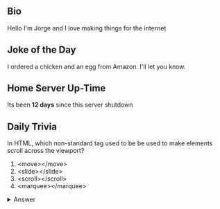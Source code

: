 ## Bio

Hello I'm Jorge and I love making things for the internet

## Joke of the Day

I ordered a chicken and an egg from Amazon. I'll let you know.

## Home Server Up-Time

Its been **12 days** since this server shutdown


## Daily Trivia

In HTML, which non-standard tag used to be be used to make elements scroll across the viewport?
 1. &lt;move&gt;&lt;/move&gt;
 2. &lt;slide&gt;&lt;/slide&gt;
 3. &lt;scroll&gt;&lt;/scroll&gt;
 4. &lt;marquee&gt;&lt;/marquee&gt;

<details>
  <summary>Answer</summary>
  &lt;marquee&gt;&lt;/marquee&gt;
</details>
